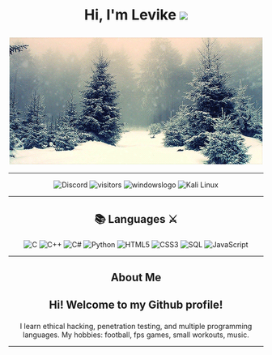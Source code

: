 #        <p align="center">   Hi, I'm Levike     <img src="https://raw.githubusercontent.com/MartinHeinz/MartinHeinz/master/wave.gif" width="30px">  </p>
<p align="center">
  <img src="winter_landscape.gif"> 
</p>
<hr>
<p align="center">
     <img src="https://img.shields.io/badge/Levike%230001-%23586aea.svg?logo=discord&logoColor=white" alt="Discord" title="Discord">  
      <img src="https://visitor-badge.glitch.me/badge?page_id=L3vik3" alt="visitors" title="visitors">  
   <img src="https://img.shields.io/badge/Windows 10-0078D6?style=for-the-badge&logo=windows&logoColor=white" alt="windowslogo" title="Windows 10">
   <img src="https://img.shields.io/badge/Kali-268BEE?style=for-the-badge&logo=kalilinux&logoColor=white" alt="Kali Linux" title="Kali Linux">

</p>

<hr>

## <p align="center">📚 Languages ⚔️</p>
<p align="center">
  <img src="https://img.shields.io/badge/c-%2300599C.svg?style=for-the-badge&logo=c&logoColor=white" alt="C" title="C">
  <img src="https://img.shields.io/badge/c++-%2300599C.svg?style=for-the-badge&logo=c%2B%2B&logoColor=white" alt="C++" title="C++">
  <img src="https://img.shields.io/badge/c%23-%23239120.svg?style=for-the-badge&logo=c-sharp&logoColor=white" alt="C#" title="C#">
  <img src="https://img.shields.io/badge/python-3670A0?style=for-the-badge&logo=python&logoColor=ffdd54" alt="Python" title="Python">
  <img src="https://img.shields.io/badge/html5-%23E34C26.svg?style=for-the-badge&logo=html5&logoColor=white" alt="HTML5" title="HTML5">
  <img src="https://img.shields.io/badge/css3-%23563D7C.svg?style=for-the-badge&logo=css3&logoColor=white" alt="CSS3" title="CSS3">
  <img src="https://img.shields.io/badge/sql-%2300618A.svg?style=for-the-badge&logo=mysql&logoColor=white" alt="SQL" title="SQL">
  <img src="https://img.shields.io/badge/javascript-%23323330.svg?style=for-the-badge&logo=javascript&logoColor=%23F7DF1E" alt="JavaScript" title="JavaScript">
</p>

<hr>



  ##   <p align="center">  About Me </p>

##  <p align="center">Hi! Welcome to my Github profile!  </p>
  <p align="center">
    I learn ethical hacking, penetration testing, and multiple programming languages.  My hobbies: football, fps games, small workouts, music.

</p>
<hr>

